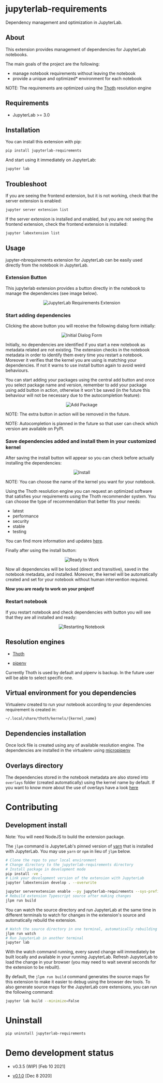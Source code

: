 # jupyterlab-requirements

Dependency management and optimization in JupyterLab.

## About

This extension provides management of dependencies for JupyterLab notebooks.

The main goals of the project are the following:

* manage notebook requirements without leaving the notebook
* provide a unique and optimized* environment for each notebook

NOTE: The requirements are optimized using the [Thoth](https://thoth-station.ninja/) resolution engine

## Requirements

* JupyterLab >= 3.0

## Installation

You can install this extension with pip:

```bash
pip install jupyterlab-requirements
```

And start using it immediately on JupyterLab:

```bash
jupyter lab
```

## Troubleshoot

If you are seeing the frontend extension, but it is not working, check
that the server extension is enabled:

```bash
jupyter server extension list
```

If the server extension is installed and enabled, but you are not seeing
the frontend extension, check the frontend extension is installed:

```bash
jupyter labextension list
```

## Usage

jupyter-nbrequirements extension for JupyterLab can be easily used directly from the notebook in JupyterLab.

### Extension Button

This jupyterlab extension provides a button directly in the notebook to manage the dependencies (see image below).

<div style="text-align:center">
<img alt="JupyterLab Requirements Extension" src="https://raw.githubusercontent.com/thoth-station/jupyterlab-requirements/master/docs/images/JupyterLabRequirementsExtension.jpg">
</div>

### Start adding dependencies

Clicking the above button you will receive the following dialog form initially:

<div style="text-align:center">
<img alt="Initial Dialog Form" src="https://raw.githubusercontent.com/thoth-station/jupyterlab-requirements/master/docs/images/InitialDialogForm.png">
</div>

Initially, no dependencies are identified if you start a new notebook as metadata related are not existing.
The extension checks in the notebook metadata in order to identify them every time you restart a notebook.
Moreover it verifies that the kernel you are using is matching your dependencies. If not it warns to use install button again to avoid weird behaviours.

You can start adding your packages using the central add button and once you select package name and version, remember to add your package using add button in action,
otherwise it won't be saved (in the future this behaviour will not be necessary due to the autocompletion feature):

<div style="text-align:center">
<img alt="Add Package" src="https://raw.githubusercontent.com/thoth-station/jupyterlab-requirements/master/docs/images/AddPackages.png">
</div>

NOTE: The extra button in action will be removed in the future.

NOTE: Autocompletion is planned in the future so that user can check which version are available on PyPI.

### Save dependencies added and install them in your customized kernel

After saving the install button will appear so you can check before actually installing the dependencies:

<div style="text-align:center">
<img alt="Install" src="https://raw.githubusercontent.com/thoth-station/jupyterlab-requirements/master/docs/images/Install.png">
</div>

NOTE: You can choose the name of the kernel you want for your notebook.

Using the Thoth resolution engine you can request an optimized software that satisfies your requirements using the Thoth recommender system.
You can choose the type of recommendation that better fits your needs:

* latest
* performance
* security
* stable
* testing

You can find more information and updates [here](https://thoth-station.ninja/recommendation-types/).

Finally after using the install button:

<div style="text-align:center">
<img alt="Ready to Work" src="https://raw.githubusercontent.com/thoth-station/jupyterlab-requirements/master/docs/images/ReadyToWork.png">
</div>

Now all dependencies will be locked (direct and transitive), saved in the notebook metadata, and installed. Moreover, the kernel will be automatically created and set for your notebook without human intervention required.

**Now you are ready to work on your project!**

### Restart notebook

If you restart notebook and check dependencies with button you will see that they are all installed and ready:

<div style="text-align:center">
<img alt="Restarting Notebook" src="https://raw.githubusercontent.com/thoth-station/jupyterlab-requirements/master/docs/images/RestartingNotebook.png">
</div>

## Resolution engines

* [Thoth](https://thoth-station.ninja/)

* [pipenv](https://github.com/pypa/pipenv)

Currently Thoth is used by default and pipenv is backup. In the future user will be able to select specific one.

## Virtual environment for you dependencies

Virtualenv created to run your notebook according to your dependencies requirement is created in:

`~/.local/share/thoth/kernels/{kernel_name}`

## Dependencies installation

Once lock file is created using any of available resolution engine. The dependencies are installed in the virtualenv using
[micropipenv](https://pypi.org/project/micropipenv/)

## Overlays directory

The dependencies stored in the notebook metadata are also stored into `overlays` folder (created automatically) using the kernel name by default.
If you want to know more about the use of overlays have a look [here](https://github.com/thoth-station/thamos#support-for-multiple-runtime-environments)

# Contributing

## Development install

Note: You will need NodeJS to build the extension package.

The `jlpm` command is JupyterLab's pinned version of
[yarn](https://yarnpkg.com/) that is installed with JupyterLab. You may use
`yarn` or `npm` in lieu of `jlpm` below.

```bash
# Clone the repo to your local environment
# Change directory to the jupyterlab-requirements directory
# Install package in development mode
pip install -ve .
# Link your development version of the extension with JupyterLab
jupyter labextension develop . --overwrite

jupyter serverextension enable --py jupyterlab-requirements --sys-prefix
# Rebuild extension Typescript source after making changes
jlpm run build
```

You can watch the source directory and run JupyterLab at the same time in different terminals to watch for changes in the extension's source and automatically rebuild the extension.

```bash
# Watch the source directory in one terminal, automatically rebuilding when needed
jlpm run watch
# Run JupyterLab in another terminal
jupyter lab
```

With the watch command running, every saved change will immediately be built locally and available in your running JupyterLab. Refresh JupyterLab to load the change in your browser (you may need to wait several seconds for the extension to be rebuilt).

By default, the `jlpm run build` command generates the source maps for this extension to make it easier to debug using the browser dev tools. To also generate source maps for the JupyterLab core extensions, you can run the following command:

```bash
jupyter lab build --minimize=False
```

# Uninstall

```bash
pip uninstall jupyterlab-requirements
```

# Demo development status

* v0.3.5 (WIP) [Feb 10 2021]

* [v0.1.0](https://www.youtube.com/watch?v=IBzTOP4TCdA) [Dec 8 2020]
